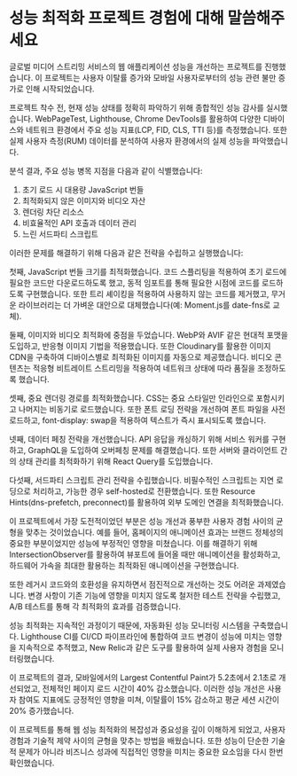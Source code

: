 # 성능 최적화 프로젝트 경험에 대해 말씀해주세요

글로벌 미디어 스트리밍 서비스의 웹 애플리케이션 성능을 개선하는 프로젝트를 진행했습니다. 이 프로젝트는 사용자 이탈률 증가와 모바일 사용자로부터의 성능 관련 불만 증가로 인해 시작되었습니다.

프로젝트 착수 전, 현재 성능 상태를 정확히 파악하기 위해 종합적인 성능 감사를 실시했습니다. WebPageTest, Lighthouse, Chrome DevTools를 활용하여 다양한 디바이스와 네트워크 환경에서 주요 성능 지표(LCP, FID, CLS, TTI 등)를 측정했습니다. 또한 실제 사용자 측정(RUM) 데이터를 분석하여 사용자 환경에서의 실제 성능을 파악했습니다.

분석 결과, 주요 성능 병목 지점을 다음과 같이 식별했습니다:
1. 초기 로드 시 대용량 JavaScript 번들
2. 최적화되지 않은 이미지와 비디오 자산
3. 렌더링 차단 리소스
4. 비효율적인 API 호출과 데이터 관리
5. 느린 서드파티 스크립트

이러한 문제를 해결하기 위해 다음과 같은 전략을 수립하고 실행했습니다:

첫째, JavaScript 번들 크기를 최적화했습니다. 코드 스플리팅을 적용하여 초기 로드에 필요한 코드만 다운로드하도록 했고, 동적 임포트를 통해 필요한 시점에 코드를 로드하도록 구현했습니다. 또한 트리 셰이킹을 적용하여 사용하지 않는 코드를 제거했고, 무거운 라이브러리는 더 가벼운 대안으로 대체했습니다(예: Moment.js를 date-fns로 교체).

둘째, 이미지와 비디오 최적화에 중점을 두었습니다. WebP와 AVIF 같은 현대적 포맷을 도입하고, 반응형 이미지 기법을 적용했습니다. 또한 Cloudinary를 활용한 이미지 CDN을 구축하여 디바이스별로 최적화된 이미지를 자동으로 제공했습니다. 비디오 콘텐츠는 적응형 비트레이트 스트리밍을 적용하여 네트워크 상태에 따라 품질을 조정하도록 했습니다.

셋째, 중요 렌더링 경로를 최적화했습니다. CSS는 중요 스타일만 인라인으로 포함시키고 나머지는 비동기로 로드했습니다. 또한 폰트 로딩 전략을 개선하여 폰트 파일을 사전 로드하고, font-display: swap을 적용하여 텍스트가 즉시 표시되도록 했습니다.

넷째, 데이터 페칭 전략을 개선했습니다. API 응답을 캐싱하기 위해 서비스 워커를 구현하고, GraphQL을 도입하여 오버페칭 문제를 해결했습니다. 또한 서버와 클라이언트 간의 상태 관리를 최적화하기 위해 React Query를 도입했습니다.

다섯째, 서드파티 스크립트 관리 전략을 수립했습니다. 비필수적인 스크립트는 지연 로딩으로 처리하고, 가능한 경우 self-hosted로 전환했습니다. 또한 Resource Hints(dns-prefetch, preconnect)를 활용하여 외부 도메인 연결을 최적화했습니다.

이 프로젝트에서 가장 도전적이었던 부분은 성능 개선과 풍부한 사용자 경험 사이의 균형을 맞추는 것이었습니다. 예를 들어, 홈페이지의 애니메이션 효과는 브랜드 정체성의 중요한 부분이었지만 성능에 부정적인 영향을 미쳤습니다. 이를 해결하기 위해 IntersectionObserver를 활용하여 뷰포트에 들어올 때만 애니메이션을 활성화하고, 하드웨어 가속을 최대한 활용하는 최적화된 애니메이션을 구현했습니다.

또한 레거시 코드와의 호환성을 유지하면서 점진적으로 개선하는 것도 어려운 과제였습니다. 변경 사항이 기존 기능에 영향을 미치지 않도록 철저한 테스트 전략을 수립했고, A/B 테스트를 통해 각 최적화의 효과를 검증했습니다.

성능 최적화는 지속적인 과정이기 때문에, 자동화된 성능 모니터링 시스템을 구축했습니다. Lighthouse CI를 CI/CD 파이프라인에 통합하여 코드 변경이 성능에 미치는 영향을 지속적으로 추적했고, New Relic과 같은 도구를 활용하여 실제 사용자 경험을 모니터링했습니다.

이 프로젝트의 결과, 모바일에서의 Largest Contentful Paint가 5.2초에서 2.1초로 개선되었고, 전체적인 페이지 로드 시간이 40% 감소했습니다. 이러한 성능 개선은 사용자 참여도 지표에도 긍정적인 영향을 미쳐, 이탈률이 15% 감소하고 평균 세션 시간이 20% 증가했습니다.

이 프로젝트를 통해 웹 성능 최적화의 복잡성과 중요성을 깊이 이해하게 되었고, 사용자 경험과 기술적 제약 사이의 균형을 맞추는 방법을 배웠습니다. 또한 성능이 단순한 기술적 문제가 아니라 비즈니스 성과에 직접적인 영향을 미치는 중요한 요소임을 다시 한번 확인했습니다.